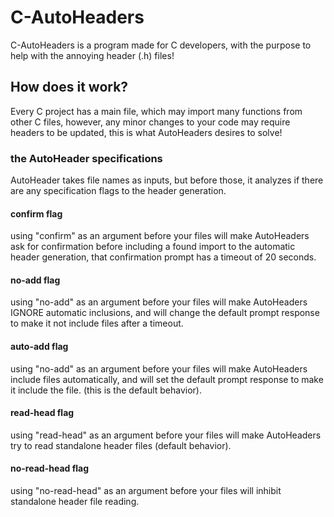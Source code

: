# C-AutoHeaders
C-AutoHeaders is a program made for C developers, with the purpose to help with the annoying header (.h) files!

## How does it work?
Every C project has a main file, which may import many functions from other C files, however, any minor changes to your code may require headers to be updated, this is what AutoHeaders desires to solve!

### the AutoHeader specifications
AutoHeader takes file names as inputs, but before those, it analyzes if there are any specification flags to the header generation.

#### confirm flag
using "confirm" as an argument before your files will make AutoHeaders ask for confirmation before including a found import to the automatic header generation, that confirmation prompt has a timeout of 20 seconds.

#### no-add flag
using "no-add" as an argument before your files will make AutoHeaders IGNORE automatic inclusions, and will change the default prompt response to make it not include files after a timeout.

#### auto-add flag
using "no-add" as an argument before your files will make AutoHeaders include files automatically, and will set the default prompt response to make it include the file. (this is the default behavior).

#### read-head flag
using "read-head" as an argument before your files will make AutoHeaders try to read standalone header files (default behavior).
#### no-read-head flag
using "no-read-head" as an argument before your files will inhibit standalone header file reading.
